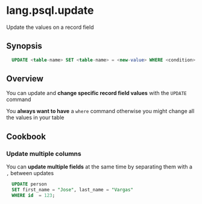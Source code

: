 # lang.psql.update

Update the values on a record field

## Synopsis

```sql
  UPDATE <table-name> SET <table-name> = <new-value> WHERE <condition>;
```

## Overview

You can update and **change specific record field values** with the `UPDATE`
command

You **always want to have** a `where` command otherwise you might change all the
values in your table

## Cookbook

### Update multiple columns

You can **update multiple fields** at the same time by separating them with a `,`
between updates

```sql
  UPDATE person
  SET first_name = "Jose", last_name = "Vargas"
  WHERE id  = 123;
```
